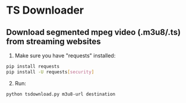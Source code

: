 # TS Downloader
## Download segmented mpeg video (.m3u8/.ts) from streaming websites
1. Make sure you have "requests" installed:
```sh
pip install requests
pip install -U requests[security]
```

2. Run:
```sh
python tsdownload.py m3u8-url destination
```
